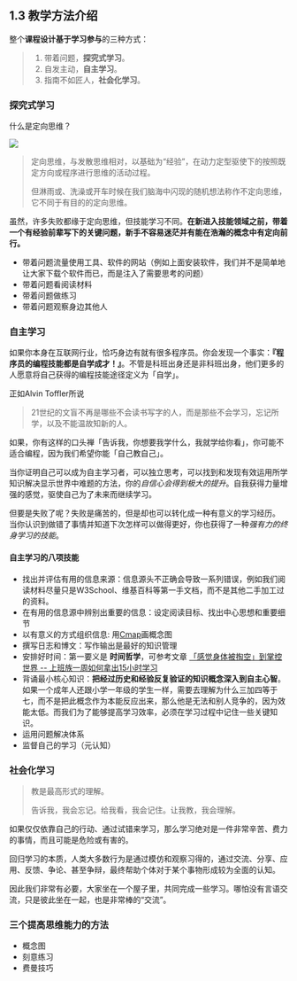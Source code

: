 ## 1.3 教学方法介绍

整个**课程设计基于学习参与**的三种方式：

> 1. 带着问题，**探究式学习**。
> 2. 自发主动，**自主学习**。
> 3. 指南不如匠人，**社会化学习**。

### 探究式学习

什么是定向思维？

![](http://wy.codingirlsclub.com/blog/2017-05-24-strategy_DRTA.jpg)

> 定向思维，与发散思维相对，以基础为“经验”，在动力定型驱使下的按照既定方向或程序进行思维的活动过程。
>
> 但淋雨或、洗澡或开车时候在我们脑海中闪现的随机想法称作不定向思维，它不同于有目的的定向思维。

虽然，许多失败都缘于定向思维，但技能学习不同。**在新进入技能领域之前，带着一个有经验前辈写下的关键问题，新手不容易迷茫并有能在浩瀚的概念中有定向前行。**

- 带着问题流量使用工具、软件的网站（例如上面安装软件，我们并不是简单地让大家下载个软件而已，而是注入了需要思考的问题）
- 带着问题看阅读材料
- 带着问题做练习
- 带着问题观察身边其他人

### 自主学习

如果你本身在互联网行业，恰巧身边有就有很多程序员。你会发现一个事实：**『程序员的编程技能都是自学成才！』**。不管是科班出身还是非科班出身，他们更多的人愿意将自己获得的编程技能途径定义为「自学」。

正如Alvin Toffler所说

> 21世纪的文盲不再是哪些不会读书写字的人，而是那些不会学习，忘记所学，以及不能温故知新的人。

如果，你有这样的口头禅「告诉我，你想要我学什么，我就学给你看」，你可能不适合编程，因为我们希望你能「自己教自己」。

当你证明自己可以成为自主学习者，可以独立思考，可以找到和发现有效运用所学知识解决显示世界中难题的方法，你的*自信心会得到极大的提升*。自我获得力量增强的感觉，驱使自己为了未来而继续学习。

但要是失败了呢？失败是痛苦的，但是却也可以转化成一种有意义的学习经历。 当你认识到做错了事情并知道下次怎样可以做得更好，你也获得了一种*强有力的终身学习的技能*。

#### 自主学习的八项技能

- 找出并评估有用的信息来源：信息源头不正确会导致一系列错误，例如我们阅读材料尽量只是W3School、维基百科等第一手文档，而不是其他二手加工过的资料。
- 在有用的信息源中辨别出重要的信息：设定阅读目标、找出中心思想和重要细节
- 以有意义的方式组织信息: 用[Cmap](http://cmap.ihmc.us/)画概念图
- 撰写日志和博文：写作输出是最好的知识管理
- 安排好时间：第一要义是 **时间哲学**，可参考文章 [「感觉身体被掏空」到掌控世界 -- 上班族一周如何拿出15小时学习](http://sundevilyang.com/2016/07/28/How-could-office-workers-spare-15-hours-to-study-weekly/)
- 背诵最小核心知识：**把经过历史和经验反复验证的知识概念深入到自主心智**。如果一个成年人还跟小学一年级的学生一样，需要去理解为什么三加四等于七，而不是把此概念作为本能反应出来，那么他是无法和别人竞争的，因为效能太低。而我们为了能够提高学习效率，必须在学习过程中记住一些关键知识。
- 运用问题解决体系
- 监督自己的学习（元认知）

### 社会化学习

> 教是最高形式的理解。
>
> 告诉我，我会忘记。给我看，我会记住。让我教，我会理解。

如果仅仅依靠自己的行动、通过试错来学习，那么学习绝对是一件非常辛苦、费力的事情，而且可能是危险或有害的。

回归学习的本质，人类大多数行为是通过模仿和观察习得的，通过交流、分享、应用、反馈、争论、甚至争辩，最终帮助个体对于某个事物形成较为全面的认知。

因此我们非常有必要，大家坐在一个屋子里，共同完成一些学习。哪怕没有言语交流，只是彼此坐在一起，也是非常棒的“交流”。

### 三个提高思维能力的方法

- 概念图
- 刻意练习
- 费曼技巧
